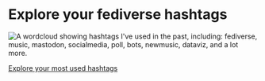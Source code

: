 # Explore your fediverse hashtags

![A wordcloud showing hashtags I've used in the past, including: fediverse, music, mastodon, socialmedia, poll, bots, newmusic, dataviz, and a lot more.](/images/preview.png)

[Explore your most used hashtags](https://data.stefanbohacek.dev/projects/fediverse-hashtags)
